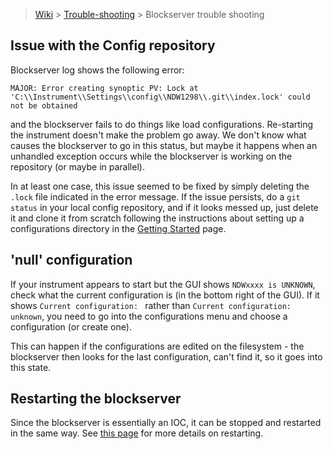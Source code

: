 > [Wiki](Home) > [Trouble-shooting](trouble-shooting-pages) > Blockserver trouble shooting

## Issue with the Config repository

Blockserver log shows the following error:

	MAJOR: Error creating synoptic PV: Lock at 'C:\\Instrument\\Settings\\config\\NDW1298\\.git\\index.lock' could not be obtained
	
and the blockserver fails to do things like load configurations. Re-starting the instrument doesn't make the problem go away. We don't know what causes the blockserver to go in this status, but maybe it happens when an unhandled exception occurs while the blockserver is working on the repository (or maybe in parallel).

In at least one case, this issue seemed to be fixed by simply deleting the `.lock` file indicated in the error message.
If the issue persists, do a `git status` in your local config repository, and if it looks messed up, just delete it and clone it from scratch following the instructions about setting up a configurations directory in the [Getting Started](First-time-installing-and-building-(Windows)) page.

## 'null' configuration

If your instrument appears to start but the GUI shows `NDWxxxx is UNKNOWN`, check what the current configuration is (in the bottom right of the GUI). If it shows `Current configuration: ` rather than `Current configuration: unknown`, you need to go into the configurations menu and choose a configuration (or create one).

This can happen if the configurations are edited on the filesystem - the blockserver then looks for the last configuration, can't find it, so it goes into this state.

## Restarting the blockserver  

Since the blockserver is essentially an IOC, it can be stopped and restarted in the same way. See [this page](https://github.com/ISISComputingGroup/ibex_developers_manual/wiki/Running-IOCs) for more details on restarting.  